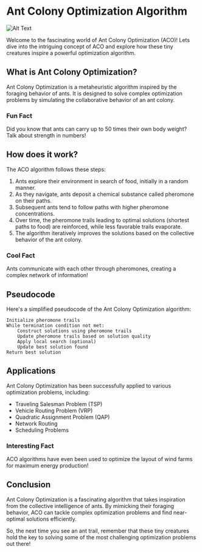 # Ant Colony Optimization Algorithm

![Alt Text](https://gitlab.com/aminse/swarm-intelligence/-/raw/main/images/ants.png)

Welcome to the fascinating world of Ant Colony Optimization (ACO)! Lets dive into the intriguing concept of ACO and explore how these tiny creatures inspire a powerful optimization algorithm.

## What is Ant Colony Optimization?

Ant Colony Optimization is a metaheuristic algorithm inspired by the foraging behavior of ants. It is designed to solve complex optimization problems by simulating the collaborative behavior of an ant colony.

### Fun Fact
Did you know that ants can carry up to 50 times their own body weight? Talk about strength in numbers!

## How does it work?

The ACO algorithm follows these steps:

1. Ants explore their environment in search of food, initially in a random manner.
2. As they navigate, ants deposit a chemical substance called pheromone on their paths.
3. Subsequent ants tend to follow paths with higher pheromone concentrations.
4. Over time, the pheromone trails leading to optimal solutions (shortest paths to food) are reinforced, while less favorable trails evaporate.
5. The algorithm iteratively improves the solutions based on the collective behavior of the ant colony.

### Cool Fact
Ants communicate with each other through pheromones, creating a complex network of information!

## Pseudocode

Here's a simplified pseudocode of the Ant Colony Optimization algorithm:

```plaintext
Initialize pheromone trails
While termination condition not met:
    Construct solutions using pheromone trails
    Update pheromone trails based on solution quality
    Apply local search (optional)
    Update best solution found
Return best solution
```

## Applications

Ant Colony Optimization has been successfully applied to various optimization problems, including:

- Traveling Salesman Problem (TSP)
- Vehicle Routing Problem (VRP)
- Quadratic Assignment Problem (QAP)
- Network Routing
- Scheduling Problems

### Interesting Fact
ACO algorithms have even been used to optimize the layout of wind farms for maximum energy production!

## Conclusion

Ant Colony Optimization is a fascinating algorithm that takes inspiration from the collective intelligence of ants. By mimicking their foraging behavior, ACO can tackle complex optimization problems and find near-optimal solutions efficiently.

So, the next time you see an ant trail, remember that these tiny creatures hold the key to solving some of the most challenging optimization problems out there!